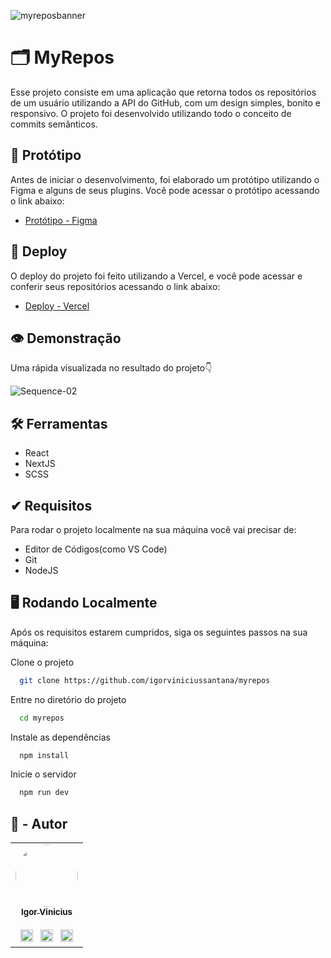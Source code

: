 

![myreposbanner](https://user-images.githubusercontent.com/86114583/197530885-88126842-646b-449f-abde-06c18f90bc7a.png)

# 🗂 MyRepos

Esse projeto consiste em uma aplicação que retorna todos os repositórios de um usuário utilizando a API do GitHub, com um design simples, bonito e responsivo. O projeto foi desenvolvido utilizando todo o conceito de commits semânticos.

## 🎨 Protótipo

Antes de iniciar o desenvolvimento, foi elaborado um protótipo utilizando o Figma e alguns de seus plugins. Você pode acessar o protótipo acessando o link abaixo:

- [Protótipo - Figma](https://www.figma.com/file/ozdXkFm9qTDi57XpCREkfE/github-cards?node-id=102%3A43)

## 🔗 Deploy

O deploy do projeto foi feito utilizando a Vercel, e você pode acessar e conferir seus repositórios acessando o link abaixo:

- [Deploy - Vercel](https://myreposapp.vercel.app)

## 👁 Demonstração

Uma rápida visualizada no resultado do projeto👇

![Sequence-02](https://user-images.githubusercontent.com/86114583/197528946-841869b9-c6b0-4bde-9cbf-dda996e46b88.gif)

## 🛠 Ferramentas

- React
- NextJS
- SCSS

## ✔ Requisitos

Para rodar o projeto localmente na sua máquina você vai precisar de:

- Editor de Códigos(como VS Code)
- Git
- NodeJS

## 🖥 Rodando Localmente

Após os requisitos estarem cumpridos, siga os seguintes passos na sua máquina:

Clone o projeto

```bash
  git clone https://github.com/igorviniciussantana/myrepos
```

Entre no diretório do projeto

```bash
  cd myrepos
```

Instale as dependências

```bash
  npm install
```

Inicie o servidor

```bash
  npm run dev
```

## 👤 - Autor

<table>
  <tr>
    <td align="center"><a href="https://github.com/igorviniciussantana"><img style="border-radius: 50%;" src="https://avatars.githubusercontent.com/u/86114583?v=4" width="100px;" alt=""/><br /><sub><b>Igor Vinicius</b></sub></a><br /><br /><a href="https://linkedin.com/in/igorviniciussantana"><img src="https://user-images.githubusercontent.com/86114583/192514843-1087a34f-74f9-46aa-94fa-e824950af81f.svg" width="20px"/></a>⠀<a href="mailto:igor.santana@estudante.ifms.edu.br"><img src="https://user-images.githubusercontent.com/86114583/192515071-4fa6bce6-6ee9-49ca-9395-c17e74075a20.svg" width="20px"/></a>⠀<a href="https://behance.net/igorvinicius8"><img src="https://user-images.githubusercontent.com/86114583/192515924-e754ab5f-d7bc-416f-a3f9-0b6e3e81eb6c.svg" width="20px"/></a>
    </td>
    </tr>
    </table>
